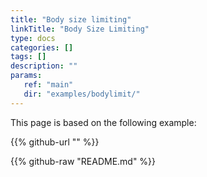 ```yaml
---
title: "Body size limiting"
linkTitle: "Body Size Limiting"
type: docs
categories: []
tags: []
description: ""
params:
   ref: "main"
   dir: "examples/bodylimit/"
---
```


This page is based on the following example:

{{% github-url "" %}}

{{% github-raw "README.md" %}}
